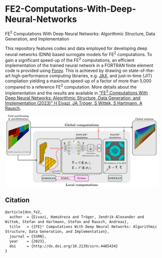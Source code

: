 # FE2-Computations-With-Deep-Neural-Networks
FE<sup>2</sup> Computations With Deep Neural Networks: Algorithmic Structure, Data Generation, and Implementation

This repository features codes and data employed for developing deep neural networks (DNN) based surrogate models for FE<sup>2</sup> computations. To gain a significant speed-up of the FE<sup>2</sup> computations, an efficient implementation of the trained neural network in a FORTRAN finite element code is provided using [Forpy](https://github.com/ylikx/forpy). This is achieved by drawing on state-of-the-art high-performance computing libraries, e.g. [JAX](https://github.com/google/jax), and just-in-time (JIT) compilation yielding a maximum speed-up of a factor of more than 5,000 compared to a reference FE<sup>2</sup> computation. More details about the implementation and the results are available in ["FE<sup>2</sup> Computations With Deep Neural Networks: Algorithmic Structure, Data Generation, and Implementation (2023)" H Eivazi, JA Tröger, S Wittek, S Hartmann, A Rausch](http://dx.doi.org/10.2139/ssrn.4485434).

![](Graphical_abstract.png)

## Citation

```
@article{dnn_fe2,
  author  = {Eivazi, Hamidreza and Tröger, Jendrik-Alexander and Wittek, Stefan and Hartmann, Stefan and Rausch, Andreas},
  title   = {{FE}² Computations With Deep Neural Networks: Algorithmic Structure, Data Generation, and Implementation},
  journal = {SSRN},
  year    = {2023},
  doi     = {http://dx.doi.org/10.2139/ssrn.4485434}
}
```
